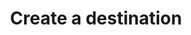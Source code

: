 ---
content-type: "api-endpoint"
endpoint: "destinations"
key: "create-a-destination"
version: "3"
order: 1


title: "Create a destination"
method: "post"
short-url: |
  /v{{ object.version }}{{ object.endpoint-url }}
full-url: |
  {{ page.api-base-url }}{{ endpoint.short-url | flatify }}
description: "Create a new destination. Only a single destination is supported per Stitch client account."


arguments:
  - name: "type"
    required: true
    description: |
      The destination type. Must be one of: 

      - `redshift`
      - `postgres`
      - `snowflake`

  - name: "connection"
    required: true
    description: "A [Destination Form Properties object]({{ page.anchors.form-properties.destination-forms.section }}) corresponding to the value of `type`."


returns: "A [Destination object]({{ page.anchors.core-objects.destinations.object }})."

examples:
  - type: "request"
    language: "curl"
    code: |
      curl -X {{ endpoint.method | upcase }} {{ endpoint.full-url | flatify | strip_newlines }}
           -H "Authorization: Bearer <ACCESS_TOKEN>" 
           -H "Content-Type: application/json"
           -d "{
                "type":"redshift",
                "connection": {
                  "host": "<HOST>",
                  "port": 5439,
                  "username": "<USERNAME>",
                  "database": "<DATABASE>",
                  "password": "<PASSWORD>",
                  "ssl": false
                  }
               }"
  - type: "response"
    language: "json"
    code: |
      {  
        "id":"<DESTINATION_ID>",
        "type":"redshift",
        "created_at":"2018-02-06T15:36:36Z",
        "updated_at":"2018-02-06T15:36:36Z",
        "connection": {  
            "host":"<HOST>",
            "port":5439,
            "username":"<USERNAME>",
            "database":"<DATABASE>",
            "password":"<PASSWORD>",
            "ssl":false
        },
        "last_check":{
            "error": false,
            "started_at":"2018-02-06T16:15:19Z",
            "completed_at":"2018-02-06T16:16:21Z"
        }
      }

  - type: "errors"
    language: "json"
    errors:
      - name: "Multiple destinations"
        type: &400 "400 Bad Request"
        fix-it: |
          Occurs when a Stitch client account already has a destination connection.
        code: |
          "an account can have at most one destination"

      - name: "Missing or prohibited arguments"
        type: *400
        fix-it: |
          Occurs when:

          - The `type` and/or `connection` arguments aren't included in the request
          - Arguments other than `type` and `connection` are included in the request
          - Properties in the `connection` argument are missing
          - Properties in the `connection` argument are incorrectly typed. For example: `port` is sent as a `string` instead of an `integer`

        code: |
            "body must be a map with type = redshift, postgres, or snowflake. required-keys = type, connection"
---